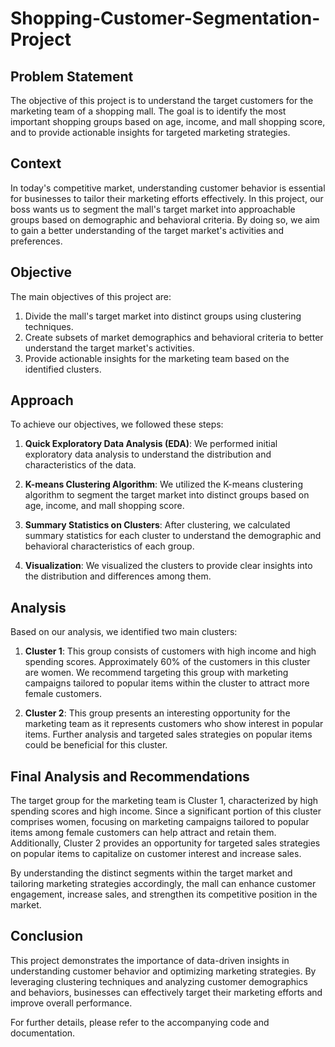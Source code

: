 # Shopping-Customer-Segmentation-Project


## Problem Statement

The objective of this project is to understand the target customers for the marketing team of a shopping mall. The goal is to identify the most important shopping groups based on age, income, and mall shopping score, and to provide actionable insights for targeted marketing strategies.

## Context

In today's competitive market, understanding customer behavior is essential for businesses to tailor their marketing efforts effectively. In this project, our boss wants us to segment the mall's target market into approachable groups based on demographic and behavioral criteria. By doing so, we aim to gain a better understanding of the target market's activities and preferences.

## Objective

The main objectives of this project are:

1. Divide the mall's target market into distinct groups using clustering techniques.
2. Create subsets of market demographics and behavioral criteria to better understand the target market's activities.
3. Provide actionable insights for the marketing team based on the identified clusters.

## Approach

To achieve our objectives, we followed these steps:

1. **Quick Exploratory Data Analysis (EDA)**: We performed initial exploratory data analysis to understand the distribution and characteristics of the data.

2. **K-means Clustering Algorithm**: We utilized the K-means clustering algorithm to segment the target market into distinct groups based on age, income, and mall shopping score.

3. **Summary Statistics on Clusters**: After clustering, we calculated summary statistics for each cluster to understand the demographic and behavioral characteristics of each group.

4. **Visualization**: We visualized the clusters to provide clear insights into the distribution and differences among them.

## Analysis

Based on our analysis, we identified two main clusters:

1. **Cluster 1**: This group consists of customers with high income and high spending scores. Approximately 60% of the customers in this cluster are women. We recommend targeting this group with marketing campaigns tailored to popular items within the cluster to attract more female customers.

2. **Cluster 2**: This group presents an interesting opportunity for the marketing team as it represents customers who show interest in popular items. Further analysis and targeted sales strategies on popular items could be beneficial for this cluster.

## Final Analysis and Recommendations

The target group for the marketing team is Cluster 1, characterized by high spending scores and high income. Since a significant portion of this cluster comprises women, focusing on marketing campaigns tailored to popular items among female customers can help attract and retain them. Additionally, Cluster 2 provides an opportunity for targeted sales strategies on popular items to capitalize on customer interest and increase sales.

By understanding the distinct segments within the target market and tailoring marketing strategies accordingly, the mall can enhance customer engagement, increase sales, and strengthen its competitive position in the market.

## Conclusion

This project demonstrates the importance of data-driven insights in understanding customer behavior and optimizing marketing strategies. By leveraging clustering techniques and analyzing customer demographics and behaviors, businesses can effectively target their marketing efforts and improve overall performance.

For further details, please refer to the accompanying code and documentation.
